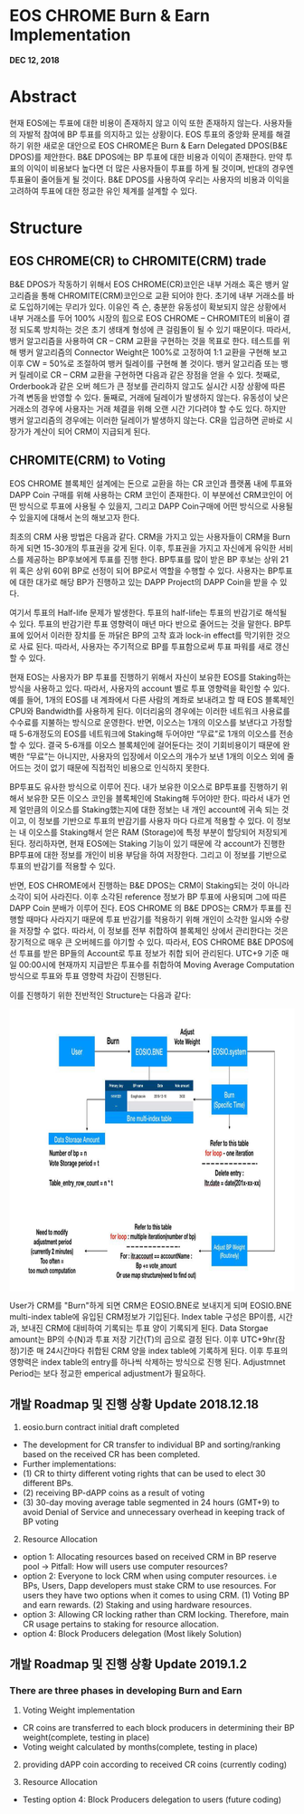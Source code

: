 # EOS CHROME Burn & Earn Implementation 

**DEC 12, 2018**

<!-- MarkdownTOC depth=4 autolink=true bracket=round list_bullets="-*+" -->

# Abstract
현재 EOS에는 투표에 대한 비용이 존재하지 않고 이익 또한 존재하지 않는다. 사용자들의 자발적 참여에 BP 투표를 의지하고 있는 상황이다. 
EOS 투표의 중앙화 문제를 해결하기 위한 새로운 대안으로 EOS CHROME은 Burn & Earn Delegated DPOS(B&E DPOS)를 제안한다. 
B&E DPOS에는 BP 투표에 대한 비용과 이익이 존재한다. 만약 투표의 이익이 비용보다 높다면 더 많은 사용자들이 투표를 하게 될 것이며, 
반대의 경우엔 투표율이 줄어들게 될 것이다. B&E DPOS를 사용하여 우리는 사용자의 비용과 이익을 고려하여 투표에 대한 정교한 유인 체계를 설계할 수 있다. 

# Structure
## EOS CHROME(CR) to CHROMITE(CRM) trade

B&E DPOS가 작동하기 위해서 EOS CHROME(CR)코인은 내부 거래소 혹은 뱅커 알고리즘을 통해 CHROMITE(CRM)코인으로 교환 되어야 한다. 초기에 내부 거래소를 바로 도입하기에는 무리가 있다. 이유인 즉 슨, 충분한 유동성이 확보되지 않은 상황에서 내부 거래소를 두어 100% 시장의 힘으로 EOS CHROME – CHROMITE의 비율이 결정 되도록 방치하는 것은 초기 생태계 형성에 큰 걸림돌이 될 수 있기 때문이다. 따라서, 뱅커 알고리즘을 사용하여 CR – CRM 교환을 구현하는 것을 목표로 한다. 테스트를 위해 뱅커 알고리즘의 Connector Weight은 100%로 고정하여 1:1 교환을 구현해 보고 이후 CW = 50%로 조절하여 뱅커 릴레이를 구현해 볼 것이다. 
뱅커 알고리즘 또는 뱅커 릴레이로 CR – CRM 교환을 구현하면 다음과 같은 장점을 얻을 수 있다. 첫째로, Orderbook과 같은 오버 헤드가 큰 정보를 관리하지 않고도 실시간 시장 상황에 따른 가격 변동을 반영할 수 있다. 둘째로, 거래에 딜레이가 발생하지 않는다. 유동성이 낮은 거래소의 경우에 사용자는 거래 체결을 위해 오랜 시간 기다려야 할 수도 있다. 하지만 뱅커 알고리즘의 경우에는 이러한 딜레이가 발생하지 않는다. CR을 입금하면 곧바로 시장가가 계산이 되어 CRM이 지급되게 된다. 

## CHROMITE(CRM) to Voting 

EOS CHROME 블록체인 설계에는 돈으로 교환을 하는 CR 코인과 플랫폼 내에 투표와 DAPP Coin 구매를 위해 사용하는 CRM 코인이 존재한다. 
이 부분에선 CRM코인이 어떤 방식으로 투표에 사용될 수 있을지, 그리고 DAPP Coin구매에 어떤 방식으로 사용될 수 있을지에 대해서 논의 해보고자 한다. 

최초의 CRM 사용 방법은 다음과 같다. CRM을 가지고 있는 사용자들이 CRM을 Burn하게 되면 15-30개의 투표권을 갖게 된다. 
이후, 투표권을 가지고 자신에게 유익한 서비스를 제공하는 BP후보에게 투표를 진행 한다. 
BP투표를 많이 받은 BP 후보는 상위 21위 혹은 상위 60위 BP로 선정이 되어 BP로서 역할을 수행할 수 있다. 
사용자는 BP투표에 대한 대가로 해당 BP가 진행하고 있는 DAPP Project의 DAPP Coin을 받을 수 있다. 

여기서 투표의 Half-life 문제가 발생한다. 투표의 half-life는 투표의 반감기로 해석될 수 있다. 
투표의 반감기란 투표 영향력이 매년 마다 반으로 줄어드는 것을 말한다. BP투표에 있어서 이러한 장치를 둔 까닭은 BP의 고착 효과 lock-in effect를 막기위한 것으로 사료 된다.
따라서, 사용자는 주기적으로 BP를 투표함으로써 투표 파워를 새로 갱신할 수 있다. 

현재 EOS는 사용자가 BP 투표를 진행하기 위해서 자신이 보유한 EOS를 Staking하는 방식을 사용하고 있다. 
따라서, 사용자의 account 별로 투표 영향력을 확인할 수 있다. 예를 들어, 1개의 EOS를 내 계좌에서 다른 사람의 계좌로 보내려고 할 때 
EOS 블록체인 CPU와 Bandwidth를 사용하게 된다. 이더리움의 경우에는 이러한 네트워크 사용료를 수수료를 지불하는 방식으로 운영한다. 
반면, 이오스는 1개의 이오스를 보낸다고 가정할 때 5-6개정도의 EOS를 네트워크에 Staking해 두어야만 “무료”로 1개의 이오스를 전송할 수 있다. 
결국 5-6개를 이오스 블록체인에 걸어둔다는 것이 기회비용이기 때문에 완벽한 “무료”는 아니지만, 
사용자의 입장에서 이오스의 개수가 보낸 1개의 이오스 외에 줄어드는 것이 없기 때문에 직접적인 비용으로 인식하지 못한다.

BP투표도 유사한 방식으로 이루어 진다. 내가 보유한 이오스로 BP투표를 진행하기 위해서 보유한 모든 이오스 코인을 블록체인에 Staking해 두어야만 한다. 
따라서 내가 언제 얼만큼의 이오스를 Staking했는지에 대한 정보는 내 개인 account에 귀속 되는 것이고, 이 정보를 기반으로 투표의 반감기를 사용자 마다 
다르게 적용할 수 있다. 이 정보는 내 이오스를 Staking해서 얻은 RAM (Storage)에 특정 부분이 할당되어 저장되게 된다. 
정리하자면, 현재 EOS에는 Staking 기능이 있기 때문에 각 account가 진행한 BP투표에 대한 정보를 개인이 비용 부담을 하여 저장한다. 
그리고 이 정보를 기반으로 투표의 반감기를 적용할 수 있다. 

반면, EOS CHROME에서 진행하는 B&E DPOS는 CRM이 Staking되는 것이 아니라 소각이 되어 사라진다. 이후 소각된 reference 정보가 BP 투표에 사용되며 그에 따른 DAPP Coin 분배가 이루어 진다. 
EOS CHROME 의 B&E DPOS는 CRM가 투표를 진행할 때마다 사라지기 때문에 투표 반감기를 적용하기 위해 개인이 소각한 일시와 수량을 저장할 수 없다. 
따라서, 이 정보를 전부 취합하여 블록체인 상에서 관리한다는 것은 장기적으로 매우 큰 오버헤드를 야기할 수 있다. 
따라서, EOS CHROME B&E DPOS에선 투표를 받은 BP들의 Account로 투표 정보가 취합 되어 관리된다. 
UTC+9 기준 매일 00:00시에 현재까지 지급받은 투표수를 취합하여 Moving Average Computation 방식으로 투표와 투표 영향력 차감이 진행된다. 

이를 진행하기 위한 전반적인 Structure는 다음과 같다: 

 <img align="center" src="https://github.com/eosCHROME/Documentation/blob/master/KR/image/Burn%26Earn%20Structure%20ver0.01.jpg" width="800px" height="500px" />

User가 CRM를 "Burn"하게 되면 CRM은 EOSIO.BNE로 보내지게 되며 EOSIO.BNE multi-index table에 유입된 CRM정보가 기입된다. 
Index table 구성은 BP이름, 시간과, 보내진 CRM에 대비하여 기록되는 투표 양이 기록되게 된다. Data Storgae amount는 BP의 수(N)과 투표 저장 기간(T)의 곱으로 결정 된다. 이후 UTC+9hr(잠정)기준 매 24시간마다 취합된 CRM 양을 index table에 기록하게 된다. 이후 투표의 영향력은 index table의 entry를 하나씩 삭제하는 방식으로 진행 된다. Adjustmnet Period는 보다 정교한 emperical adjustment가 필요하다. 

## 개발 Roadmap 및 진행 상황 Update 2018.12.18

1. eosio.burn contract initial draft completed
- The development for CR transfer to individual BP and sorting/ranking based on the received CR has been completed. 
- Further implementations: 
- (1) CR to thirty different voting rights that can be used to elect 30 different BPs. 
- (2) receiving BP-dAPP coins as a result of voting 
- (3) 30-day moving average table segmented in 24 hours (GMT+9) to avoid Denial of Service and unnecessary overhead in keeping track of BP voting 

2. Resource Allocation
- option 1: Allocating resources based on received CRM in BP reserve pool -> Pitfall: How will users use computer resources? 
- option 2: Everyone to lock CRM when using computer resources. i.e BPs, Users, Dapp developers must stake CRM to use resources. For users they have two options when it comes to using CRM. (1) Voting BP and earn rewards. (2) Staking and using hardware resources. 
- option 3: Allowing CR locking rather than CRM locking. Therefore, main CR usage pertains to staking for resource allocation.
- option 4: Block Producers delegation (Most likely Solution)

## 개발 Roadmap 및 진행 상황 Update 2019.1.2

### There are three phases in developing Burn and Earn 
1. Voting Weight implementation 
- CR coins are transferred to each block producers in determining their BP weight(complete, testing in place)
- Voting weight calculated by months(complete, testing in place)

2. providing dAPP coin according to received CR coins (currently coding)

3. Resource Allocation
- Testing option 4: Block Producers delegation to users (future coding)


